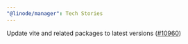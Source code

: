 ```yaml
---
"@linode/manager": Tech Stories
---
```


Update vite and related packages to latest versions ([#10960](https://github.com/linode/manager/pull/10960))
